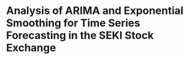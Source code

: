 # Analysis of ARIMA and Exponential Smoothing for Time Series Forecasting in the SEKI Stock Exchange
